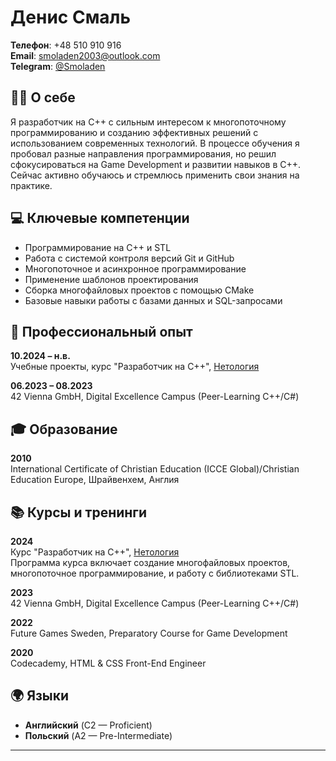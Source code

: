 # Денис Смаль

**Телефон**: +48 510 910 916  
**Email**: [smoladen2003@outlook.com](mailto:smoladen2003@outlook.com)  
**Telegram**: [@Smoladen](https://t.me/Smoladen)

## :man_technologist: О себе

Я разработчик на С++ с сильным интересом к многопоточному программированию и созданию эффективных решений с использованием современных технологий. В процессе обучения я пробовал разные направления программирования, но решил сфокусироваться на Game Development и развитии навыков в C++. Сейчас активно обучаюсь и стремлюсь применить свои знания на практике.

## :computer: Ключевые компетенции

- Программирование на С++ и STL
- Работа с системой контроля версий Git и GitHub
- Многопоточное и асинхронное программирование
- Применение шаблонов проектирования
- Сборка многофайловых проектов с помощью CMake
- Базовые навыки работы с базами данных и SQL-запросами

## :briefcase: Профессиональный опыт

**10.2024 – н.в.**  
Учебные проекты, курс "Разработчик на С++", [Нетология](https://netology.ru)

**06.2023 – 08.2023**  
42 Vienna GmbH, Digital Excellence Campus (Peer-Learning C++/C#)

## :mortar_board: Образование

**2010**  
International Certificate of Christian Education (ICCE Global)/Christian Education Europe,
 Шрайвенхем, Англия 

## :books: Курсы и тренинги

**2024**  
Курс "Разработчик на С++", [Нетология](https://netology.ru)  
Программа курса включает создание многофайловых проектов, многопоточное программирование, и работу с библиотеками STL.

**2023**  
42 Vienna GmbH, Digital Excellence Campus (Peer-Learning C++/C#)

**2022**  
Future Games Sweden, Preparatory Course for Game Development

**2020**  
Codecademy, HTML & CSS Front-End Engineer

## :earth_africa: Языки

- **Английский** (C2 — Proficient)
- **Польский** (A2 — Pre-Intermediate)

---

